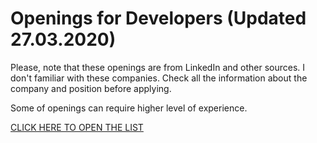 # Openings for Developers (Updated 27.03.2020)

Please, note that these openings are from LinkedIn and other sources. 
I don't familiar with these companies. 
Check all the information about the company and position before applying.

Some of openings can require higher level of experience.

[CLICK HERE TO OPEN THE LIST](https://hellnar.github.io/openings/ "Adwaw")
